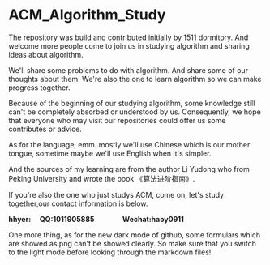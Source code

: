 # ACM_Algorithm_Study
The repository was build and contributed initially by 1511 dormitory. And welcome more people come to join us in studying algorithm and sharing ideas about algorithm.

We'll share some problems to do with algorithm. And share some of our thoughts about them. We're also the one to learn algorithm so we can make progress together.

Because of the beginning of our studying algorithm, some knowledge still can't be completely absorbed or understood by us. Consequently, we hope that everyone who may visit our repositories could offer us some contributes or advice.

As for the language, emm..mostly we'll use Chinese which is our mother tongue, sometime maybe we'll use English when it's simpler.

And the sources of my learning are from the author Li Yudong who from Peking University and wrote the book 《算法进阶指南》.

If you're also the one who just studys ACM, come on, let's study together,our contact information is below.

****hhyer:&emsp; QQ:1011905885 &emsp; &emsp; &emsp; Wechat:haoy0911****

One more thing, as for the new dark mode of github, some formulars which are showed as png can't be showed clearly. So make sure that you switch to the light mode before looking through the markdown files!
